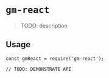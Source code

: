 # `gm-react`

> TODO: description

## Usage

```
const gmReact = require('gm-react');

// TODO: DEMONSTRATE API
```
